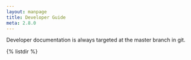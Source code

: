 ```yaml
---
layout: manpage
title: Developer Guide
meta: 2.8.0
---
```


Developer documentation is always targeted at the master branch in git.

{% listdir %}

